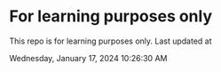 # For learning purposes only
This repo is for learning purposes only.
Last updated at

Wednesday, January 17, 2024 10:26:30 AM

